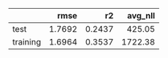 |          |   rmse |     r2 |   avg_nll |
|:---------|-------:|-------:|----------:|
| test     | 1.7692 | 0.2437 |    425.05 |
| training | 1.6964 | 0.3537 |   1722.38 |